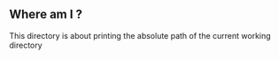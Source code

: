 ## Where am I ?

This directory is about printing the absolute path of the current working directory

